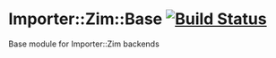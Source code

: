 
# Importer::Zim::Base [![Build Status](https://travis-ci.org/aferreira/cpan-Importer-Zim-Base.svg?branch=master)](https://travis-ci.org/aferreira/cpan-Importer-Zim-Base)
Base module for Importer::Zim backends
